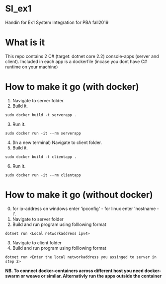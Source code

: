 # SI_ex1
Handin for Ex1 System Integration for PBA fall2019

# What is it

This repo contains 2 C# (target: dotnet core 2.2) console-apps (server and client). Included in each app is a dockerfile (incase you dont have C# runtime on your machine)

# How to make it go (with docker)

1) Navigate to server folder.
2) Build it.
```
sudo docker build -t serverapp .
```
3) Run it.
```
sudo docker run -it --rm serverapp
```
4) (In a new terminal) Navigate to client folder.
5) Build it.
```
sudo docker build -t clientapp .
```
6) Run it.
```
sudo docker run -it --rm clientapp
```

# How to make it go (without docker)
0) for ip-address on windows enter 'ipconfig' - for linux enter 'hostname -I'.
1) Navigate to server folder
2) Build and run program using folllowing format
```
dotnet run <Local networkaddress ipv4>
```
3) Navigate to client folder
4) Build and run program using folllowing format
```
dotnet run <Enter the local networkaddress you assinged to server in step 2>
```


<b>NB. To connect docker-containers across different host you need docker-swarm or weave or similar. Alternativly run the apps outside the container</b>

